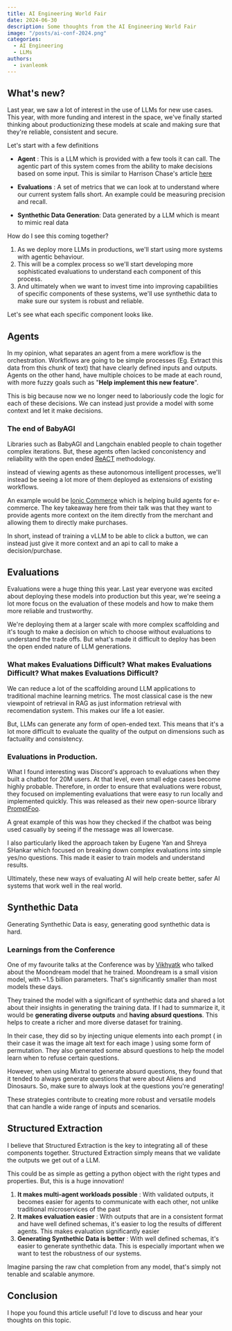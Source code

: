 ```yaml
---
title: AI Engineering World Fair
date: 2024-06-30
description: Some thoughts from the AI Engineering World Fair
image: "/posts/ai-conf-2024.png"
categories:
  - AI Engineering
  - LLMs
authors:
  - ivanleomk
---
```


## What's new?

Last year, we saw a lot of interest in the use of LLMs for new use cases. This year, with more funding and interest in the space, we've finally started thinking about productionizing these models at scale and making sure that they're reliable, consistent and secure.

Let's start with a few definitions

- **Agent** : This is a LLM which is provided with a few tools it can call. The agentic part of this system comes from the ability to make decisions based on some input. This is similar to Harrison Chase's article [here](https://blog.langchain.dev/what-is-an-agent/)

- **Evaluations** : A set of metrics that we can look at to understand where our current system falls short. An example could be measuring precision and recall.

- **Synthethic Data Generation**: Data generated by a LLM which is meant to mimic real data

How do I see this coming together?

1. As we deploy more LLMs in productions, we'll start using more systems with agentic behaviour.
2. This will be a complex process so we'll start developing more sophisticated evaluations to understand each component of this process.
3. And ultimately when we want to invest time into improving capabilities of specific components of these systems, we'll use synthethic data to make sure our system is robust and reliable.

Let's see what each specific component looks like.

## Agents

In my opinion, what separates an agent from a mere workflow is the orchestration. Workflows are going to be simple processes (Eg. Extract this data from this chunk of text) that have clearly defined inputs and outputs. Agents on the other hand, have multiple choices to be made at each round, with more fuzzy goals such as "**Help implement this new feature**".

This is big because now we no longer need to laboriously code the logic for each of these decisions. We can instead just provide a model with some context and let it make decisions.

### The end of BabyAGI

Libraries such as BabyAGI and Langchain enabled people to chain together complex iterations. But, these agents often lacked conconistency and reliability with the open ended [ReACT](https://arxiv.org/pdf/2210.03629) methodology.

instead of viewing agents as these autonomous intelligent processes, we'll instead be seeing a lot more of them deployed as extensions of existing workflows.

An example would be [Ionic Commerce](https://www.ioniccommerce.com/) which is helping build agents for e-commerce. The key takeaway here from their talk was that they want to provide agents more context on the item directly from the merchant and allowing them to directly make purchases.

In short, instead of training a vLLM to be able to click a button, we can instead just give it more context and an api to call to make a decision/purchase.

## Evaluations

Evaluations were a huge thing this year. Last year everyone was excited about deploying these models into production but this year, we're seeing a lot more focus on the evaluation of these models and how to make them more reliable and trustworthy.

We're deploying them at a larger scale with more complex scaffolding and it's tough to make a decision on which to choose without evaluations to understand the trade offs. But what's made it difficult to deploy has been the open ended nature of LLM generations.

### What makes Evaluations Difficult? What makes Evaluations Difficult? What makes Evaluations Difficult?

We can reduce a lot of the scaffolding around LLM applications to traditional machine learning metrics. The most classical case is the new viewpoint of retrieval in RAG as just information retrieval with recomendation system. This makes our life a lot easier.

But, LLMs can generate any form of open-ended text. This means that it's a lot more difficult to evaluate the quality of the output on dimensions such as factuality and consistency.

### Evaluations in Production.

What I found interesting was Discord's approach to evaluations when they built a chatbot for 20M users. At that level, even small edge cases become highly probable. Therefore, in order to ensure that evaluations were robust, they focused on implementing evaluations that were easy to run locally and implemented quickly. This was released as their new open-source library [PromptFoo](https://www.promptfoo.dev/).

A great example of this was how they checked if the chatbot was being used casually by seeing if the message was all lowercase.

I also particularly liked the approach taken by Eugene Yan and Shreya SHankar which focused on breaking down complex evaluations into simple yes/no questions. This made it easier to train models and understand results.

Ultimately, these new ways of evaluating AI will help create better, safer AI systems that work well in the real world.

## Synthethic Data

Generating Synthethic Data is easy, generating good synthethic data is hard.

### Learnings from the Conference

One of my favourite talks at the Conference was by [Vikhyatk](https://x.com/vikhyatk) who talked about the Moondream model that he trained. Moondream is a small vision model, with ~1.5 billion parameters. That's significantly smaller than most models these days.

They trained the model with a significant of synthethic data and shared a lot about their insights in generating the training data. If I had to summarize it, it would be **generating diverse outputs** and **having absurd questions**. This helps to create a richer and more diverse dataset for training.

In their case, they did so by injecting unique elements into each prompt ( in their case it was the image alt text for each image ) using some form of permutation. They also generated some absurd questions to help the model learn when to refuse certain questions.

However, when using Mixtral to generate absurd questions, they found that it tended to always generate questions that were about Aliens and Dinosaurs. So, make sure to always look at the questions you're generating!

These strategies contribute to creating more robust and versatile models that can handle a wide range of inputs and scenarios.

## Structured Extraction

I believe that Structured Extraction is the key to integrating all of these components together. Structured Extraction simply means that we validate the outputs we get out of a LLM.

This could be as simple as getting a python object with the right types and properties. But, this is a huge innovation!

1. **It makes multi-agent workloads possible** : With validated outputs, it becomes easier for agents to communicate with each other, not unlike traditional microservices of the past
2. **It makes evaluation easier** : With outputs that are in a consistent format and have well defined schemas, it's easier to log the results of different agents. This makes evaluation significantly easier
3. **Generating Synthethic Data is better** : With well defined schemas, it's easier to generate synthethic data. This is especially important when we want to test the robustness of our systems.

Imagine parsing the raw chat completion from any model, that's simply not tenable and scalable anymore.

## Conclusion

I hope you found this article useful! I'd love to discuss and hear your thoughts on this topic.
